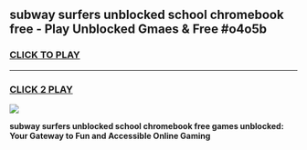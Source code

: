 
## subway surfers unblocked school chromebook free - Play Unblocked Gmaes & Free #o4o5b
<h3>
<a href="https://news.freeplayer.one?title=subway_surfers_unblocked_school_chromebook_free&ref=03M">CLICK TO PLAY</a></h3>
<hr>

<h3>
<a href="https://news.freeplayer.one?title=subway_surfers_unblocked_school_chromebook_free&ref=03M">CLICK 2 PLAY</a>
  
</h3>

<a href="https://news.freeplayer.one?title=subway_surfers_unblocked_school_chromebook_free&ref=03M"><img src="https://clearcache.store/games.png"></a>


**subway surfers unblocked school chromebook free games unblocked: Your Gateway to Fun and Accessible Online Gaming**
